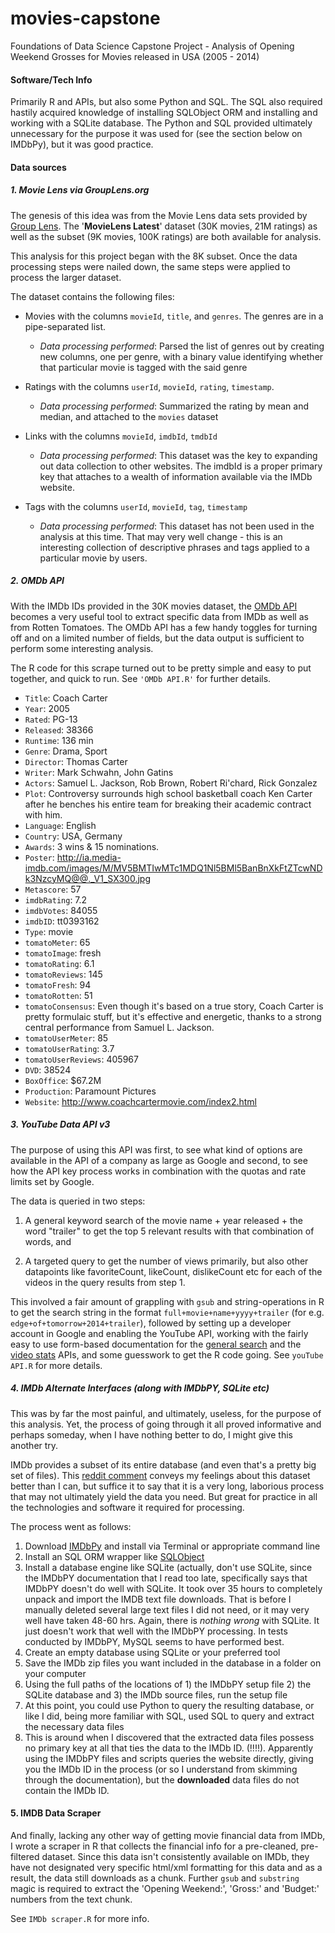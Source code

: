 # movies-capstone
Foundations of Data Science Capstone Project - Analysis of Opening Weekend Grosses for Movies released in USA (2005 - 2014)

#### Software/Tech Info
Primarily R and APIs, but also some Python and SQL. The SQL also required hastily acquired knowledge of installing SQLObject ORM and installing and working with a SQLite database. The Python and SQL provided ultimately unnecessary for the purpose it was used for (see the section below on IMDbPy), but it was good practice.

#### Data sources

##### 1. Movie Lens via GroupLens.org
The genesis of this idea was from the Movie Lens data sets provided by [Group Lens](http://grouplens.org/datasets/movielens/). The '**MovieLens Latest**' dataset (30K movies, 21M ratings) as well as the subset (9K movies, 100K ratings) are both available for analysis. 

This analysis for this project began with the 8K subset. Once the data processing steps were nailed down, the same steps were applied to process the larger dataset. 

The dataset contains the following files:
- Movies with the columns `movieId`, `title`, and `genres`. The genres are in a pipe-separated list. 
  - *Data processing performed*: Parsed the list of genres out by creating new columns, one per genre, with a binary value identifying whether that particular movie is tagged with the said genre

- Ratings with the columns `userId`, `movieId`, `rating`, `timestamp`.
  - *Data processing performed*: Summarized the rating by mean and median, and attached to the `movies` dataset

- Links with the columns `movieId`, `imdbId`, `tmdbId`
  - *Data processing performed*: This dataset was the key to expanding out data collection to other websites. The imdbId is a proper primary key that attaches to a wealth of information available via the IMDb website.

- Tags with the columns `userId`, `movieId`, `tag`, `timestamp`
  - *Data processing performed*: This dataset has not been used in the analysis at this time. That may very well change - this is an interesting collection of descriptive phrases and tags applied to a particular movie by users.
  
##### 2. OMDb API
With the IMDb IDs provided in the 30K movies dataset, the [OMDb API](http://www.omdbapi.com) becomes a very useful tool to extract specific data from IMDb as well as from Rotten Tomatoes. The OMDb API has a few handy toggles for turning off and on a limited number of fields, but the data output is sufficient to perform some interesting analysis.

The R code for this scrape turned out to be pretty simple and easy to put together, and quick to run. See `'OMDb API.R'` for further details.

- `Title`: Coach Carter
- `Year`: 2005
- `Rated`: PG-13
- `Released`: 38366
- `Runtime`: 136 min
- `Genre`: Drama, Sport
- `Director`: Thomas Carter
- `Writer`: Mark Schwahn, John Gatins
- `Actors`: Samuel L. Jackson, Rob Brown, Robert Ri'chard, Rick Gonzalez
- `Plot`: Controversy surrounds high school basketball coach Ken Carter after he benches his entire team for breaking their academic contract with him.
- `Language`: English
- `Country`: USA, Germany
- `Awards`: 3 wins & 15 nominations.
- `Poster`: http://ia.media-imdb.com/images/M/MV5BMTIwMTc1MDQ1Nl5BMl5BanBnXkFtZTcwNDk3NzcyMQ@@._V1_SX300.jpg
- `Metascore`: 57
- `imdbRating`: 7.2
- `imdbVotes`: 84055
- `imdbID`: tt0393162
- `Type`: movie
- `tomatoMeter`: 65
- `tomatoImage`: fresh
- `tomatoRating`: 6.1
- `tomatoReviews`: 145
- `tomatoFresh`: 94
- `tomatoRotten`: 51
- `tomatoConsensus`: Even though it's based on a true story, Coach Carter is pretty formulaic stuff, but it's effective and energetic, thanks to a strong central performance from Samuel L. Jackson.
- `tomatoUserMeter`: 85
- `tomatoUserRating`: 3.7
- `tomatoUserReviews`: 405967
- `DVD`: 38524
- `BoxOffice`: $67.2M
- `Production`: Paramount Pictures
- `Website`: http://www.coachcartermovie.com/index2.html

##### 3. YouTube Data API v3

The purpose of using this API was first, to see what kind of options are available in the API of a company as large as Google and second, to see how the API key process works in combination with the quotas and rate limits set by Google. 

The data is queried in two steps:

1. A general keyword search of the movie name + year released + the word "trailer" to get the top 5 relevant results with that combination of words, and

2. A targeted query to get the number of views primarily, but also other datapoints like favoriteCount, likeCount, dislikeCount etc for each of the videos in the query results from step 1.

This involved a fair amount of grappling with `gsub` and string-operations in R to get the search string in the format `full+movie+name+yyyy+trailer` (for e.g. `edge+of+tomorrow+2014+trailer`), followed by setting up a developer account in Google and enabling the YouTube API, working with the fairly easy to use form-based documentation for the [general search](https://developers.google.com/youtube/v3/docs/search/list#try-it) and the [video stats](https://developers.google.com/youtube/v3/docs/videos/list#try-it) APIs, and some guesswork to get the R code going. See `youTube API.R` for more details.

##### 4. IMDb Alternate Interfaces (along with IMDbPY, SQLite etc)

This was by far the most painful, and ultimately, useless, for the purpose of this analysis. Yet, the process of going through it all proved informative and perhaps someday, when I have nothing better to do, I might give this another try.

IMDb provides a subset of its entire database (and even that's a pretty big set of files). This [reddit comment](https://www.reddit.com/r/datasets/comments/246ycf/imdbrottentomatoes_data/ch4hujb) conveys my feelings about this dataset better than I can, but suffice it to say that it is a very long, laborious process that may not ultimately yield the data you need. But great for practice in all the technologies and software it required for processing.

The process went as follows:

1. Download [IMDbPy](http://imdbpy.sourceforge.net) and install via Terminal or appropriate command line
2. Install an SQL ORM wrapper like [SQLObject](http://sqlobject.org)
3. Install a database engine like SQLite (actually, don't use SQLite, since the IMDbPY documentation that I read too late, specifically says that IMDbPY doesn't do well with SQLite. It took over 35 hours to completely unpack and import the IMDB text file downloads. That is before I manually deleted several large text files I did not need, or it may very well have taken 48-60 hrs. 
Again, there is *nothing wrong* with SQLite. It just doesn't work that well with the IMDbPY processing. In tests conducted by IMDbPY, MySQL seems to have performed best.
4. Create an empty database using SQLite or your preferred tool
5. Save the IMDb zip files you want included in the database in a folder on your computer
6. Using the full paths of the locations of 1) the IMDbPY setup file 2) the SQLite database and 3) the IMDb source files, run the setup file
7. At this point, you could use Python to query the resulting database, or like I did, being more familiar with SQL, used SQL to query and extract the necessary data files
8. This is around when I discovered that the extracted data files possess no primary key at all that ties the data to the IMDb ID. (!!!!). 
Apparently using the IMDbPY files and scripts queries the website directly, giving you the IMDb ID in the process (or so I understand from skimming through the documentation), but the **downloaded** data files do not contain the IMDb ID.

#### 5. IMDB Data Scraper

And finally, lacking any other way of getting movie financial data from IMDb, I wrote a scraper in R that collects the financial info for a pre-cleaned, pre-filtered dataset. Since this data isn't consistently available on IMDb, they have not designated very specific html/xml formatting for this data and as a result, the data still downloads as a chunk. Further `gsub` and `substring` magic is required to extract the 'Opening Weekend:', 'Gross:' and 'Budget:' numbers from the text chunk.

See `IMDb scraper.R` for more info.
